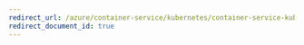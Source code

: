 ```yaml
---
redirect_url: /azure/container-service/kubernetes/container-service-kubernetes-walkthrough
redirect_document_id: true
---
```

